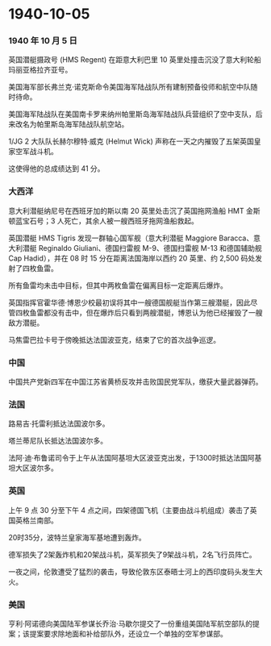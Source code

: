 # 1940-10-05

### 1940 年 10 月 5 日

英国潜艇摄政号 (HMS Regent) 在距意大利巴里 10
英里处撞击沉没了意大利轮船玛丽亚格拉齐亚号。

美国海军部长弗兰克·诺克斯命令美国海军陆战队所有建制预备役师和航空中队随时待命。

美国海军陆战队在美国南卡罗来纳州帕里斯岛海军陆战队兵营组织了空中支队，后来改名为帕里斯岛海军陆战队航空站。

1/JG 2 大队队长赫尔穆特·威克 (Helmut Wick)
声称在一天之内摧毁了五架英国皇家空军战斗机。

这使得他的总成绩达到 41 分。

### 大西洋

意大利潜艇纳尼号在西班牙加的斯以南 20 英里处击沉了英国拖网渔船 HMT
金斯顿蓝宝石号；3 人死亡，其余人被一艘西班牙拖网渔船救起。

英国潜艇 HMS Tigris 发现一群轴心国军舰（意大利潜艇 Maggiore
Baracca、意大利潜艇 Reginaldo Giuliani、德国扫雷舰 M-9、德国扫雷舰 M-13
和德国辅助舰 Cap Hadid），并在 08 时 15 分在距离法国海岸以西约 20
英里、约 2,500 码处发射了四枚鱼雷。

所有鱼雷均未击中目标，但其中两枚鱼雷在偏离目标一定距离后爆炸。

英国指挥官霍华德·博恩少校最初误将其中一艘德国舰艇当作第三艘潜艇，因此尽管四枚鱼雷都没有击中，但在爆炸后只看到两艘潜艇，博恩认为他已经摧毁了一艘敌方潜艇。

马焦雷巴拉卡号于傍晚抵达法国波亚克，结束了它的首次战争巡逻。

### 中国

中国共产党新四军在中国江苏省黄桥反攻并击败国民党军队，缴获大量武器弹药。

### 法国

路易吉·托雷利抵达法国波尔多。

塔兰蒂尼队长抵达法国波尔多。

法阿·迪·布鲁诺司令于上午从法国阿基坦大区波亚克出发，于1300时抵达法国阿基坦大区波尔多。

### 英国

上午 9 点 30 分至下午 4
点之间，四架德国飞机（主要由战斗机组成）袭击了英国英格兰南部。

20时35分，波特兰皇家海军基地遭到轰炸。

德军损失了2架轰炸机和20架战斗机，英军损失了9架战斗机，2名飞行员阵亡。

一夜之间，伦敦遭受了猛烈的袭击，导致伦敦东区泰晤士河上的西印度码头发生大火。

### 美国

亨利·阿诺德向美国陆军参谋长乔治·马歇尔提交了一份重组美国陆军航空部队的提案；该提案要求除地面和补给部队外，还设立一个单独的空军参谋部。